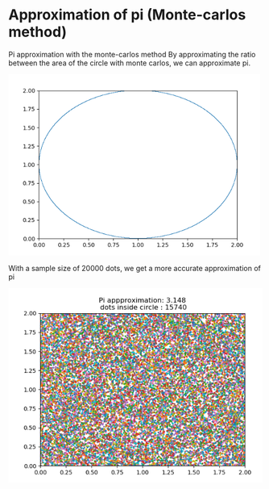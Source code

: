 # Approximation of pi (Monte-carlos method) 
Pi approximation with the monte-carlos method
By approximating the ratio between the area of the circle with monte carlos, we can approximate pi. 


<img src="https://github.com/WilliamVoong/Pi_approx/blob/master/monte_carlos.gif" width="500" padding-left="100px">


With a sample size of 20000 dots, we get a more accurate approximation of pi


<img src="https://github.com/WilliamVoong/Pi_approx/blob/master/PI_APPROX.PNG">
